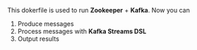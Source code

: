 This dokerfile is used to run **Zookeeper** + **Kafka**. Now you can 

1. Produce messages
 2. Process messages with **Kafka Streams DSL**
 3. Output results
